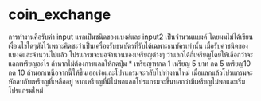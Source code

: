 # coin_exchange
การทำงานคือรับค่า input แรกเป็นชนิดของแบงค์และ input2 เป็นจำนวนแบงค์ โดยผมไม่ได้เขียนเงื่อนไขใดๆดังไว้เพราะคิดซะว่าเป็นเครื่องรับธนบัตรที่รับได้เฉพาะธนบัครเท่านั้น
เมื่อรับค่าชนิดของแบงค์และจำนวนไปแล้ว โปรแกรมจะบอจำนวนของเหรียญต่างๆ ว่าแลกได้กี่เหรียญโดยให้เลือกว่าจะแลกเหรียญอะไร ถ้าหากไม่ต้องการแลกให้กดปุ่ม * เหรียญาทกด 1 เหรียญ 5 บาท กด 5 เหรียญ10 กด 10
ถ้านอกเหนือจากนี้ให้ขึ้นเออเร่อและโปรแกรมจะกลับไปทำงานใหม่ เมื่อแลกแล้วโปรแกรมจะหักลบกับเหรียญที่เหลืออยู่ หากเหรียญที่มีไม่พอแลกโปรแกรมจะขึ้นบอกว่ามีเหรียญไม่พอและเริ่มโปรแกรมใหม่
